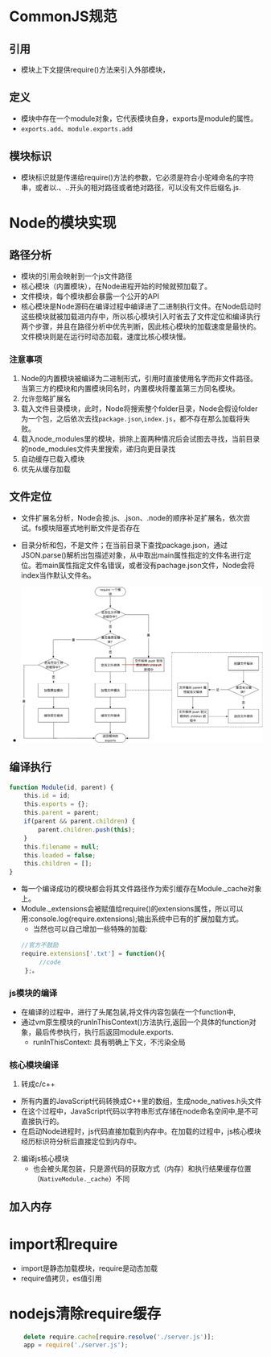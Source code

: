 # CommonJS规范
## 引用
- 模块上下文提供require()方法来引入外部模块，

## 定义
- 模块中存在一个module对象，它代表模块自身，exports是module的属性。
- `exports.add`、`module.exports.add`

## 模块标识
- 模块标识就是传递给require()方法的参数，它必须是符合小驼峰命名的字符串，或者以.、..开头的相对路径或者绝对路径，可以没有文件后缀名.js.

# Node的模块实现
## 路径分析
- 模块的引用会映射到一个js文件路径
- 核心模块（内置模块），在Node进程开始的时候就预加载了。
- 文件模块，每个模块都会暴露一个公开的API
- 核心模块是Node源码在编译过程中编译进了二进制执行文件。在Node启动时这些模块就被加载进内存中，所以核心模块引入时省去了文件定位和编译执行两个步骤，并且在路径分析中优先判断，因此核心模块的加载速度是最快的。文件模块则是在运行时动态加载，速度比核心模块慢。
### 注意事项
1. Node的内置模块被编译为二进制形式，引用时直接使用名字而非文件路径。当第三方的模块和内置模块同名时，内置模块将覆盖第三方同名模块。
2. 允许忽略扩展名
3. 载入文件目录模块，此时，Node将搜索整个folder目录，Node会假设folder为一个包，之后依次去找`package.json`,`index.js`，都不存在那么加载将失败。
4. 载入node_modules里的模块，排除上面两种情况后会试图去寻找，当前目录的node_modules文件夹里搜索，递归向更目录找
5. 自动缓存已载入模块
6. 优先从缓存加载

## 文件定位
- 文件扩展名分析，Node会按.js、.json、.node的顺序补足扩展名，依次尝试。fs模块阻塞式地判断文件是否存在
- 目录分析和包，不是文件；在当前目录下查找package.json，通过JSON.parse()解析出包描述对象，从中取出main属性指定的文件名进行定位。若main属性指定文件名错误，或者没有pachage.json文件，Node会将index当作默认文件名。

- ![node-pic1](../img/node-pic1.jpeg)

## 编译执行
```js
function Module(id, parent) {
    this.id = id;
    this.exports = {};
    this.parent = parent;
    if(parent && parent.children) {
        parent.children.push(this);
    }
    this.filename = null;
    this.loaded = false;
    this.children = [];
}
```
- 每一个编译成功的模块都会将其文件路径作为索引缓存在Module._cache对象上。
- Module._extensions会被赋值给require()的extensions属性，所以可以用:console.log(require.extensions);输出系统中已有的扩展加载方式。 
  - 当然也可以自己增加一些特殊的加载:
   ```js
   //官方不鼓励
   require.extensions['.txt'] = function(){
		//code
	};。
   ```
### js模块的编译 
  - 在编译的过程中，进行了头尾包装,将文件内容包装在一个function中,
  - 通过vm原生模块的runInThisContext()方法执行,返回一个具体的function对象，最后传参执行，执行后返回module.exports.
	- runInThisContext: 具有明确上下文，不污染全局
### 核心模块编译
1. 转成c/c++
  - 所有内置的JavaScript代码转换成C++里的数组，生成node_natives.h头文件
  - 在这个过程中，JavaScript代码以字符串形式存储在node命名空间中,是不可直接执行的。
  - 在启动Node进程时，js代码直接加载到内存中。在加载的过程中，js核心模块经历标识符分析后直接定位到内存中。
2. 编译js核心模块
   - 也会被头尾包装，只是源代码的获取方式（内存）和执行结果缓存位置（`NativeModule._cache`）不同
## 加入内存

# import和require
- import是静态加载模块，require是动态加载
- require值拷贝，es值引用

# nodejs清除require缓存
```js
	delete require.cache[require.resolve('./server.js')];
	app = require('./server.js');
```

